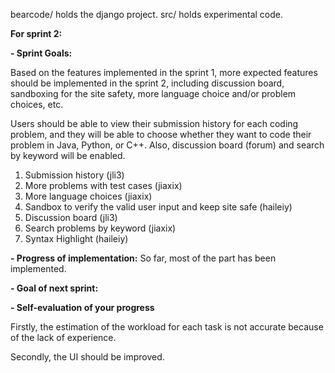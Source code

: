bearcode/ holds the django project.
src/ holds experimental code.

<b>For sprint 2:</b>

<b></b>

<b> - Sprint Goals:</b>

Based on the features implemented in the sprint 1, more expected features should be implemented in the sprint 2, including discussion board, sandboxing for the site safety, more language choice and/or problem choices, etc.

Users should be able to view their submission history for each coding problem, and they will be able to choose whether they want to code their problem in Java, Python, or C++. Also, discussion board (forum) and search by keyword will be enabled.

1. Submission history (jli3)
2. More problems with test cases (jiaxix)
3. More language choices (jiaxix)
4. Sandbox to verify the valid user input and keep site safe (haileiy)
5. Discussion board (jli3)
6. Search problems by keyword (jiaxix)
7. Syntax Highlight (haileiy)

<b> - Progress of implementation:</b>
So far, most of the part has been implemented. 

<b> - Goal of next sprint:</b>

<b> - Self-evaluation of your progress</b>

Firstly, the estimation of the workload for each task is not accurate because of the lack of experience.

Secondly, the UI should be improved.



